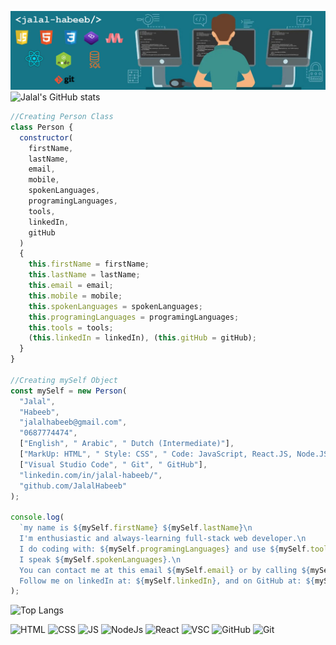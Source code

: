 ![Header](https://github.com/JalalHabeeb/jalalhabeeb/blob/main/githubrepo.jpg "Jalal Habeeb")
![Jalal's GitHub stats](https://github-readme-stats.vercel.app/api?username=jalalhabeeb&show_icons=true&theme=tokyonight&card_width=1209&title_color=ffffff&text_color=32ABDA&icon_color=E44F25&line_height=30&text_bold=true&ring_color=ffd300)
```js
//Creating Person Class
class Person {
  constructor(
    firstName,
    lastName,
    email,
    mobile,
    spokenLanguages,
    programingLanguages,
    tools,
    linkedIn,
    gitHub
  )
  {
    this.firstName = firstName;
    this.lastName = lastName;
    this.email = email;
    this.mobile = mobile;
    this.spokenLanguages = spokenLanguages;
    this.programingLanguages = programingLanguages;
    this.tools = tools;
    (this.linkedIn = linkedIn), (this.gitHub = gitHub);
  }
}

//Creating mySelf Object
const mySelf = new Person(
  "Jalal",
  "Habeeb",
  "jalalhabeeb@gmail.com",
  "0687774474",
  ["English", " Arabic", " Dutch (Intermediate)"],
  ["MarkUp: HTML", " Style: CSS", " Code: JavaScript, React.JS, Node.JS"],
  ["Visual Studio Code", " Git", " GitHub"],
  "linkedin.com/in/jalal-habeeb/",
  "github.com/JalalHabeeb"
);

console.log(
  `my name is ${mySelf.firstName} ${mySelf.lastName}\n
  I'm enthusiastic and always-learning full-stack web developer.\n
  I do coding with: ${mySelf.programingLanguages} and use ${mySelf.tools}.\n
  I speak ${mySelf.spokenLanguages}.\n
  You can contact me at this email ${mySelf.email} or by calling ${mySelf.mobile}.\n
  Follow me on linkedIn at: ${mySelf.linkedIn}, and on GitHub at: ${mySelf.gitHub}.`
);

```
![Top Langs](https://github-readme-stats.vercel.app/api/top-langs/?username=jalalhabeeb&theme=tokyonight&card_width=1209&title_color=ffffff&text_color=32ABDA&line_height=30)

![HTML](https://img.shields.io/badge/MarkUp-HTML-critical?style=plastic&logo=html5) ![CSS](https://img.shields.io/badge/Style-CSS-informational?style=plastic&logo=css3&logoColor=blue) ![JS](https://img.shields.io/badge/Code-JavaScript-yellow?style=plastic&logo=javascript) ![NodeJs](https://img.shields.io/badge/Code-Node.JS-green?style=plastic&logo=nodedotjs) ![React](https://img.shields.io/badge/Code-React-blue?style=plastic&logo=react) ![VSC](https://img.shields.io/badge/Tool-VSCode-blueviolet?style=plastic&logo=visualstudiocode&logoColor=blueviolet) ![GitHub](https://img.shields.io/badge/Tool-GitHub-7a7a7a?style=plastic&logo=github) ![Git](https://img.shields.io/badge/Tool-$git-7a7a7a?style=plastic&logo=git)
